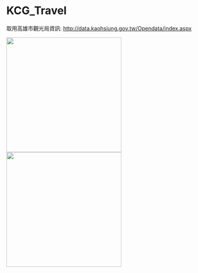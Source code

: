 # KCG_Travel
取用高雄市觀光局資訊: http://data.kaohsiung.gov.tw/Opendata/index.aspx

<image src="KCG_Travel/preview/002.jpg" height="300"> </src>
<image src="KCG_Travel/preview/003.jpg" height="300"> </src>
